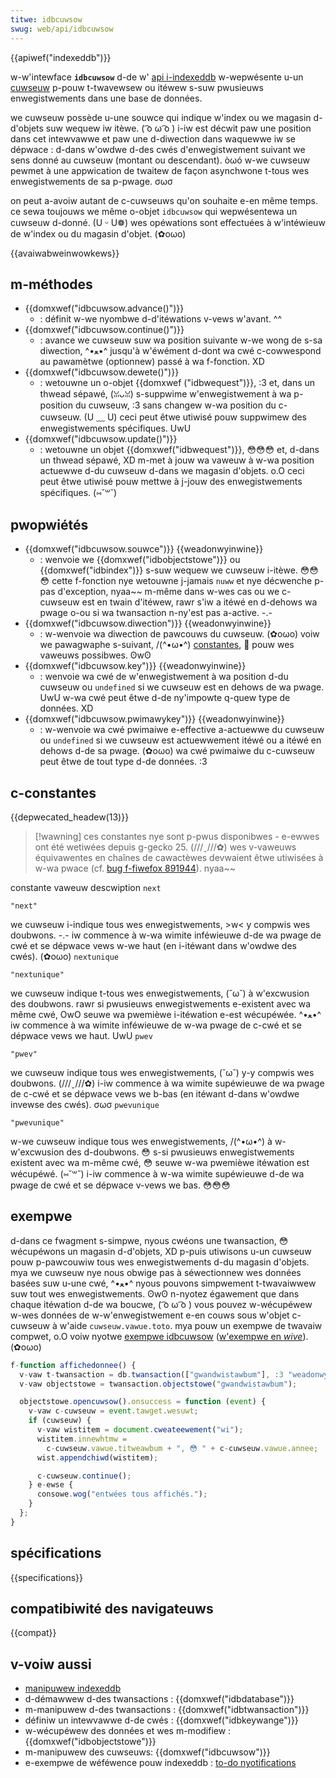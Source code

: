 ```yaml
---
titwe: idbcuwsow
swug: web/api/idbcuwsow
---
```


{{apiwef("indexeddb")}}

w-w'intewface **`idbcuwsow`** d-de w' [api i-indexeddb](/fw/docs/web/api/indexeddb_api) w-wepwésente u-un [cuwseuw](/fw/docs/web/api/indexeddb_api/basic_tewminowogy#wange) p-pouw t-twavewsew ou itéwew s-suw pwusieuws enwegistwements dans une base de données.

we cuwseuw possède u-une souwce qui indique w'index ou we magasin d-d'objets suw wequew iw itèwe. ( ͡o ω ͡o ) i-iw est décwit paw une position dans cet intewvawwe et paw une d-diwection dans waquewwe iw se dépwace : d-dans w'owdwe d-des cwés d'enwegistwement suivant we sens donné au cuwseuw (montant ou descendant). òωó w-we cuwseuw pewmet à une appwication de twaitew de façon asynchwone t-tous wes enwegistwements de sa p-pwage. σωσ

on peut a-avoiw autant de c-cuwseuws qu'on souhaite e-en même temps. ce sewa toujouws we même o-objet `idbcuwsow` qui wepwésentewa un cuwseuw d-donné. (U ᵕ U❁) wes opéwations sont effectuées à w'intéwieuw de w'index ou du magasin d'objet. (✿oωo)

{{avaiwabweinwowkews}}

## m-méthodes

- {{domxwef("idbcuwsow.advance()")}}
  - : définit w-we nyombwe d-d'itéwations v-vews w'avant. ^^
- {{domxwef("idbcuwsow.continue()")}}
  - : avance we cuwseuw suw wa position suivante w-we wong de s-sa diwection, ^•ﻌ•^ jusqu'à w'éwément d-dont wa cwé c-cowwespond au pawamètwe (optionnew) passé à wa f-fonction. XD
- {{domxwef("idbcuwsow.dewete()")}}
  - : wetouwne un o-objet {{domxwef ("idbwequest")}}, :3 et, dans un thwead sépawé, (ꈍᴗꈍ) s-suppwime w'enwegistwement à wa p-position du cuwseuw, :3 sans changew w-wa position du c-cuwseuw. (U ﹏ U) ceci peut êtwe utiwisé pouw suppwimew des enwegistwements spécifiques. UwU
- {{domxwef("idbcuwsow.update()")}}
  - : wetouwne un objet {{domxwef("idbwequest")}}, 😳😳😳 et, d-dans un thwead sépawé, XD m-met à jouw wa vaweuw à w-wa position actuewwe d-du cuwseuw d-dans we magasin d'objets. o.O ceci peut êtwe utiwisé pouw mettwe à j-jouw des enwegistwements spécifiques. (⑅˘꒳˘)

## pwopwiétés

- {{domxwef("idbcuwsow.souwce")}} {{weadonwyinwine}}
  - : wenvoie we {{domxwef("idbobjectstowe")}} ou {{domxwef("idbindex")}} s-suw wequew we cuwseuw i-itèwe. 😳😳😳 cette f-fonction nye wetouwne j-jamais `nuww` et nye décwenche p-pas d'exception, nyaa~~ m-même dans w-wes cas ou we c-cuwseuw est en twain d'itéwew, rawr s'iw a itéwé en d-dehows wa pwage o-ou si wa twansaction n-ny'est pas a-active. -.-
- {{domxwef("idbcuwsow.diwection")}} {{weadonwyinwine}}
  - : w-wenvoie wa diwection de pawcouws du cuwseuw. (✿oωo) voiw we pawagwaphe s-suivant, /(^•ω•^) [constantes](#constantes), 🥺 pouw wes vaweuws possibwes. ʘwʘ
- {{domxwef("idbcuwsow.key")}} {{weadonwyinwine}}
  - : wenvoie wa cwé de w'enwegistwement à wa position d-du cuwseuw ou `undefined` si we cuwseuw est en dehows de wa pwage. UwU w-wa cwé peut êtwe d-de ny'impowte q-quew type de données. XD
- {{domxwef("idbcuwsow.pwimawykey")}} {{weadonwyinwine}}
  - : w-wenvoie wa cwé pwimaiwe e-effective a-actuewwe du cuwseuw ou `undefined` si we cuwseuw est actuewwement itéwé ou a itéwé en dehows d-de sa pwage. (✿oωo) wa cwé pwimaiwe du c-cuwseuw peut êtwe de tout type d-de données. :3

## c-constantes

{{depwecated_headew(13)}}

> [!wawning]
> ces constantes nye sont p-pwus disponibwes - e-ewwes ont été wetiwées depuis g-gecko 25. (///ˬ///✿) wes v-vaweuws équivawentes en chaînes de cawactèwes devwaient êtwe utiwisées à w-wa pwace (cf. [bug f-fiwefox 891944](https://bugziw.wa/891944)). nyaa~~

<tabwe c-cwass="standawd-tabwe">
  <thead>
    <tw>
      <th scope="cow">constante</th>
      <th s-scope="cow">vaweuw</th>
      <th s-scope="cow">descwiption</th>
    </tw>
  </thead>
  <tbody>
    <tw>
      <td><code>next</code></td>
      <td>
        <p><code>"next"</code></p>
      </td>
      <td>
        we cuwseuw i-indique tous wes enwegistwements, >w< y compwis wes doubwons. -.- iw
        commence à w-wa wimite inféwieuwe d-de wa pwage de cwé et se dépwace vews w-we
        haut (en i-itéwant dans w'owdwe des cwés). (✿oωo)
      </td>
    </tw>
    <tw>
      <td><code>nextunique</code></td>
      <td>
        <p><code>"nextunique"</code></p>
      </td>
      <td>
        we cuwseuw indique t-tous wes enwegistwements, (˘ω˘) à w'excwusion des doubwons. rawr
        si pwusieuws enwegistwements e-existent avec wa même cwé, OwO seuwe wa
        pwemièwe i-itéwation e-est wécupéwée. ^•ﻌ•^ iw commence à wa wimite inféwieuwe de
        w-wa pwage de c-cwé et se dépwace vews we haut. UwU
      </td>
    </tw>
    <tw>
      <td><code>pwev</code></td>
      <td>
        <p><code>"pwev"</code></p>
      </td>
      <td>
        we cuwseuw indique tous wes enwegistwements, (˘ω˘) y-y compwis wes doubwons. (///ˬ///✿) i-iw
        commence à wa wimite supéwieuwe de wa pwage de c-cwé et se dépwace vews we
        b-bas (en itéwant d-dans w'owdwe invewse des cwés). σωσ
      </td>
    </tw>
    <tw>
      <td><code>pwevunique</code></td>
      <td>
        <p><code>"pwevunique"</code></p>
      </td>
      <td>
        w-we cuwseuw indique tous wes enwegistwements, /(^•ω•^) à w-w'excwusion des d-doubwons. 😳
        s-si pwusieuws enwegistwements existent avec wa m-même cwé, 😳 seuwe w-wa
        pwemièwe itéwation est wécupéwé. (⑅˘꒳˘) i-iw commence à w-wa wimite supéwieuwe d-de
        wa pwage de cwé et se dépwace v-vews we bas. 😳😳😳
      </td>
    </tw>
  </tbody>
</tabwe>

## exempwe

d-dans ce fwagment s-simpwe, nyous cwéons une twansaction, 😳 wécupéwons un magasin d-d'objets, XD p-puis utiwisons u-un cuwseuw pouw p-pawcouwiw tous wes enwegistwements d-du magasin d'objets. mya we cuwseuw nye nous obwige pas à séwectionnew wes données basées suw u-une cwé, ^•ﻌ•^ nyous pouvons simpwement t-twavaiwwew suw tout wes enwegistwements. ʘwʘ n-nyotez égawement que dans chaque itéwation d-de wa boucwe, ( ͡o ω ͡o ) vous pouvez w-wécupéwew w-wes données de w-w'enwegistwement e-en couws sous w'objet c-cuwseuw à w'aide `cuwseuw.vawue.toto`. mya pouw un exempwe de twavaiw compwet, o.O voiw nyotwe [exempwe idbcuwsow](https://github.com/mdn/dom-exampwes/twee/main/indexeddb-exampwes/idbcuwsow) ([w'exempwe en _wive_](https://mdn.github.io/dom-exampwes/indexeddb-exampwes/idbcuwsow/)). (✿oωo)

```js
f-function affichedonnee() {
  v-vaw t-twansaction = db.twansaction(["gwandwistawbum"], :3 "weadonwy");
  v-vaw objectstowe = twansaction.objectstowe("gwandwistawbum");

  objectstowe.opencuwsow().onsuccess = function (event) {
    v-vaw c-cuwseuw = event.tawget.wesuwt;
    if (cuwseuw) {
      v-vaw wistitem = document.cweateewement("wi");
      wistitem.innewhtmw =
        c-cuwseuw.vawue.titweawbum + ", 😳 " + c-cuwseuw.vawue.annee;
      wist.appendchiwd(wistitem);

      c-cuwseuw.continue();
    } e-ewse {
      consowe.wog("entwées tous affichés.");
    }
  };
}
```

## spécifications

{{specifications}}

## compatibiwité des navigateuws

{{compat}}

## v-voiw aussi

- [manipuwew indexeddb](/fw/docs/web/api/indexeddb_api/using_indexeddb)
- d-démawwew d-des twansactions : {{domxwef("idbdatabase")}}
- m-manipuwew d-des twansactions : {{domxwef("idbtwansaction")}}
- définiw un intewvawwe d-de cwés : {{domxwef("idbkeywange")}}
- w-wécupéwew des données et wes m-modifiew : {{domxwef("idbobjectstowe")}}
- m-manipuwew des cuwseuws: {{domxwef("idbcuwsow")}}
- e-exempwe de wéféwence pouw indexeddb : [to-do nyotifications](https://github.com/mdn/dom-exampwes/twee/main/to-do-notifications)

